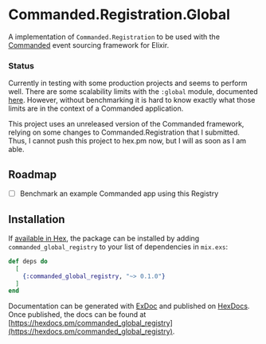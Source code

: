 # Commanded.Registration.Global

A implementation of `Commanded.Registration` to be used with the
[Commanded](https://github.com/commanded/commanded) event sourcing framework for
Elixir.

### Status
Currently in testing with some production projects and seems to perform well.
There are some scalability limits with the `:global` module, documented
[here](http://www.ostinelli.net/an-evaluation-of-erlang-global-process-registries-meet-syn/).
However, without benchmarking it is hard to know exactly what those limits are in
the context of a Commanded application.

This project uses an unreleased version of the Commanded framework, relying on
some changes to Commanded.Registration that I submitted. Thus, I cannot
push this project to hex.pm now, but I will as soon as I am able.


## Roadmap

- [ ] Benchmark an example Commanded app using this Registry

## Installation

If [available in Hex](https://hex.pm/docs/publish), the package can be installed
by adding `commanded_global_registry` to your list of dependencies in `mix.exs`:

```elixir
def deps do
  [
    {:commanded_global_registry, "~> 0.1.0"}
  ]
end
```

Documentation can be generated with [ExDoc](https://github.com/elixir-lang/ex_doc)
and published on [HexDocs](https://hexdocs.pm). Once published, the docs can
be found at [https://hexdocs.pm/commanded_global_registry](https://hexdocs.pm/commanded_global_registry).


